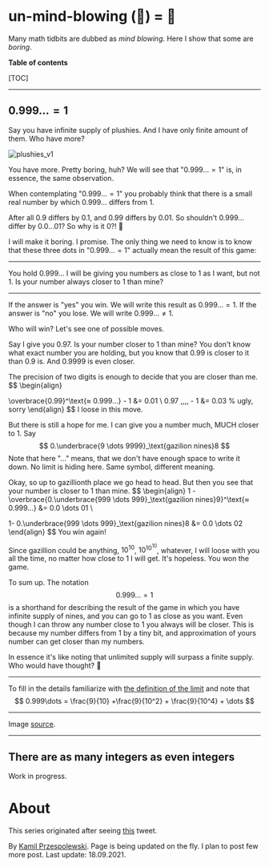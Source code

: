 # un-mind-blowing (🤯) = 🥱

Many math tidbits are dubbed as *mind blowing*.
Here I show that some are *boring*.

**Table of contents**

[TOC]

---

## $0.999... = 1$

Say you have infinite supply of plushies. And I have only finite amount of them. Who have more?

![plushies_v1](/home/kamil/Documents/Writings/Images/plushies_v1.png)

You have more. Pretty boring, huh? We will see that "$0.999... = 1$" is, in essence, the same observation.

When contemplating "$0.999... = 1$" you probably think that there is a small real number by which $0.999\dots$ differs from $1$.

After all $0.9$ differs by $0.1$, and $0.99$ differs by $0.01$. So shouldn't $0.999 \dots$ differ by $0.0\dots 01$? So why is it $0$?! 🤯 

I will make it boring. I promise. The only thing we need to know is to know that these three dots in "$0.999... = 1$" actually mean the result of this game:

---

You hold $0.999\dots$
I will be giving you numbers as close to $1$ as I want, but not $1$.
Is your number always closer to $1$ than mine?

---

If the answer is "yes" you win. We will write this result as $0.999 \dots = 1$.
If the answer is "no" you lose. We will write $0.999\dots ≠ 1$.

Who will win? Let's see one of possible moves.

Say I give you $0.97$. Is your number closer to $1$​ than mine?
You don't know what exact number you are holding, but you know that $0.99$ is closer to it than $0.9$ is. And $0.9999$ is even closer.

The precision of two digits is enough to decide that you are closer than me.  
$$
\begin{align}

\overbrace{0.99}^\text{≈ 0.999$\dots$} - 1 &= 0.01 \\
0.97 \,\,\,\, - 1 &= 0.03 % ugly, sorry
\end{align}
$$
I loose in this move.

But there is still a hope for me. I can give you a number much, MUCH closer to $1$. Say
$$
0.\underbrace{9 \dots 9999}_\text{gazilion nines}8
$$
Note that here "$\dots$" means, that we don't have enough space to write it down. No limit is hiding here. Same symbol, different meaning.

Okay, so up to gazillionth place we go head to head. But then you see that your number is closer to $1$ than mine.
$$
\begin{align}
1 -  \overbrace{0.\underbrace{999 \dots 999}_\text{gazilion nines}9}^\text{≈ $0.999 \dots$} &= 0.0 \dots 01 \\

1- 0.\underbrace{999 \dots 999}_\text{gazilion nines}8 &= 0.0 \dots 02
\end{align}
$$
You win again!

Since gazillion could be anything, $10^{10}$, $10^{10^{10}}$, whatever, I will loose with you all the time, no matter how close to $1$ I will get. It's hopeless. You won the game.

To sum up. The notation
$$
0.999... = 1
$$
is a shorthand for describing the result of the game in which you have infinite supply of nines, and you can go to $1$ as close as you want. Even though I can throw any number close to $1$ you always will be closer. This is because my number differs from $1$ by a tiny bit, and approximation of yours number can get closer than my numbers. 

In essence it's like noting that unlimited supply will surpass a finite supply. Who would have thought? 🥱

---

To fill in the details familiarize with [the definition of the limit](https://www.youtube.com/watch?v=GghShJHvxTY) and note that
$$
0.999\dots = \frac{9}{10} +\frac{9}{10^2} + \frac{9}{10^4} + \dots
$$


---

Image [source](https://www.etsy.com/listing/903867618/set-of-0-9-posable-puppet-numbers-10).

---

## There are as many integers as even integers

Work in progress.

# About

This series originated after seeing [this](https://twitter.com/Atrix256/status/1438934776115720193) tweet.

By [Kamil Przespolewski](https://twitter.com/k_przespolewski).
Page is being updated on the fly. I plan to post few more post.
Last update: 18.09.2021.
